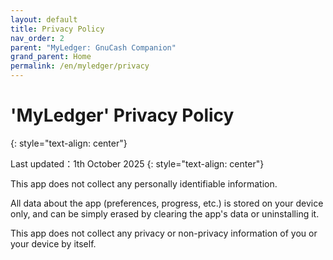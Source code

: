 ```yaml
---
layout: default
title: Privacy Policy
nav_order: 2
parent: "MyLedger: GnuCash Companion"
grand_parent: Home
permalink: /en/myledger/privacy
---
```


# 'MyLedger' Privacy Policy
{: style="text-align: center"}

Last updated：1th October 2025
{: style="text-align: center"}

This app does not collect any personally identifiable information. 

All data about the app (preferences, progress, etc.) is stored on your device only, and can be simply erased by clearing the app's data or uninstalling it. 

This app does not collect any privacy or non-privacy information of you or your device by itself.
